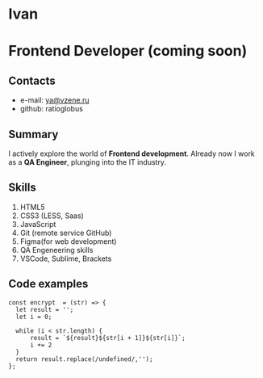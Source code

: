 # Ivan
# Frontend Developer (coming soon)
## Contacts
* e-mail: ya@vzene.ru
* github: ratioglobus
## Summary
I actively explore the world of **Frontend development**. Already now I work as a **QA Engineer**, plunging into the IT industry.
## Skills
1. HTML5
2. CSS3 (LESS, Saas)
3. JavaScript 
4. Git (remote service GitHub)
5. Figma(for web development)
6. QA Engeneering skills
7. VSCode, Sublime, Brackets
## Code examples
```
const encrypt  = (str) => {
  let result = '';
  let i = 0;

  while (i < str.length) {
      result = `${result}${str[i + 1]}${str[i]}`;
      i += 2
  }
  return result.replace(/undefined/,'');
};
```